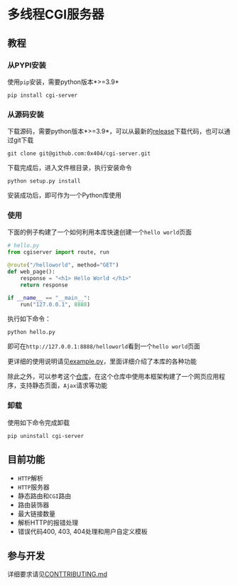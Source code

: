 # 多线程CGI服务器

## 教程

### 从PYPI安装

使用`pip`安装，需要python版本*>=3.9*

```shell
pip install cgi-server
```



### 从源码安装

下载源码，需要python版本*>=3.9*，可以从最新的[release](https://github.com/0x404/cgi-server/releases/)下载代码，也可以通过git下载

```shell
git clone git@github.com:0x404/cgi-server.git
```

下载完成后，进入文件根目录，执行安装命令

```shell
python setup.py install
```

安装成功后，即可作为一个Python库使用

### 使用

下面的例子构建了一个如何利用本库快速创建一个`hello world`页面


```python
# hello.py
from cgiserver import route, run

@route("/helloworld", method="GET")
def web_page():
    response = "<h1> Hello World </h1>"
    return response

if __name__ == "__main__":
    run("127.0.0.1", 8888)
```

执行如下命令：

```
python hello.py
```

即可在`http://127.0.0.1:8888/helloworld`看到一个`hello world`页面

更详细的使用说明请见[example.py](./example.py)，里面详细介绍了本库的各种功能

除此之外，可以参考这个[仓库](https://github.com/0x404/computer-network-practice)，在这个仓库中使用本框架构建了一个网页应用程序，支持静态页面，`Ajax`请求等功能

### 卸载

使用如下命令完成卸载

```shell
pip uninstall cgi-server
```



## 目前功能

* `HTTP`解析
* `HTTP`服务器
* 静态路由和`CGI`路由
* 路由装饰器
* 最大链接数量
* 解析HTTP的报错处理
* 错误代码400, 403, 404处理和用户自定义模板


## 参与开发

详细要求请见[CONTTRIBUTING.md](docs/CONTRIBUTING.md)

